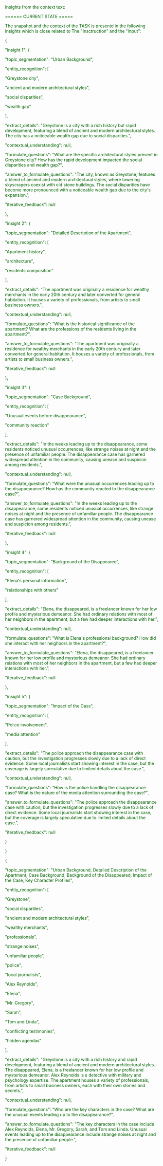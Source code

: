 
<span style='color: darkgreen;'>Insights from the context text:</span>


<span style='color: darkgreen;'>====== CURRENT STATE =====</span>

<span style='color: darkgreen;'>The snapshot and the context of the TASK is presentd in the following insights which is close related to The &quot;Insctruction&quot; and the &quot;Input&quot;:</span>

<span style='color: darkgreen;'>{</span>

<span style='color: darkgreen;'>    &quot;insight 1&quot;: {</span>

<span style='color: darkgreen;'>        &quot;topic_segmentation&quot;: &quot;Urban Background&quot;,</span>

<span style='color: darkgreen;'>        &quot;entity_recognition&quot;: [</span>

<span style='color: darkgreen;'>            &quot;Greystone city&quot;,</span>

<span style='color: darkgreen;'>            &quot;ancient and modern architectural styles&quot;,</span>

<span style='color: darkgreen;'>            &quot;social disparities&quot;,</span>

<span style='color: darkgreen;'>            &quot;wealth gap&quot;</span>

<span style='color: darkgreen;'>        ],</span>

<span style='color: darkgreen;'>        &quot;extract_details&quot;: &quot;Greystone is a city with a rich history but rapid development, featuring a blend of ancient and modern architectural styles. The city has a noticeable wealth gap due to social disparities.&quot;,</span>

<span style='color: darkgreen;'>        &quot;contextual_understanding&quot;: null,</span>

<span style='color: darkgreen;'>        &quot;formulate_questions&quot;: &quot;What are the specific architectural styles present in Greystone city? How has the rapid development impacted the social disparities and wealth gap?&quot;,</span>

<span style='color: darkgreen;'>        &quot;answer_to_formulate_questions&quot;: &quot;The city, known as Greystone, features a blend of ancient and modern architectural styles, where towering skyscrapers coexist with old stone buildings. The social disparities have become more pronounced with a noticeable wealth gap due to the city&#x27;s expansion.&quot;,</span>

<span style='color: darkgreen;'>        &quot;iterative_feedback&quot;: null</span>

<span style='color: darkgreen;'>    },</span>

<span style='color: darkgreen;'>    &quot;insight 2&quot;: {</span>

<span style='color: darkgreen;'>        &quot;topic_segmentation&quot;: &quot;Detailed Description of the Apartment&quot;,</span>

<span style='color: darkgreen;'>        &quot;entity_recognition&quot;: [</span>

<span style='color: darkgreen;'>            &quot;Apartment history&quot;,</span>

<span style='color: darkgreen;'>            &quot;architecture&quot;,</span>

<span style='color: darkgreen;'>            &quot;residents composition&quot;</span>

<span style='color: darkgreen;'>        ],</span>

<span style='color: darkgreen;'>        &quot;extract_details&quot;: &quot;The apartment was originally a residence for wealthy merchants in the early 20th century and later converted for general habitation. It houses a variety of professionals, from artists to small business owners.&quot;,</span>

<span style='color: darkgreen;'>        &quot;contextual_understanding&quot;: null,</span>

<span style='color: darkgreen;'>        &quot;formulate_questions&quot;: &quot;What is the historical significance of the apartment? What are the professions of the residents living in the apartment?&quot;,</span>

<span style='color: darkgreen;'>        &quot;answer_to_formulate_questions&quot;: &quot;The apartment was originally a residence for wealthy merchants in the early 20th century and later converted for general habitation. It houses a variety of professionals, from artists to small business owners.&quot;,</span>

<span style='color: darkgreen;'>        &quot;iterative_feedback&quot;: null</span>

<span style='color: darkgreen;'>    },</span>

<span style='color: darkgreen;'>    &quot;insight 3&quot;: {</span>

<span style='color: darkgreen;'>        &quot;topic_segmentation&quot;: &quot;Case Background&quot;,</span>

<span style='color: darkgreen;'>        &quot;entity_recognition&quot;: [</span>

<span style='color: darkgreen;'>            &quot;Unusual events before disappearance&quot;,</span>

<span style='color: darkgreen;'>            &quot;community reaction&quot;</span>

<span style='color: darkgreen;'>        ],</span>

<span style='color: darkgreen;'>        &quot;extract_details&quot;: &quot;In the weeks leading up to the disappearance, some residents noticed unusual occurrences, like strange noises at night and the presence of unfamiliar people. The disappearance case has garnered widespread attention in the community, causing unease and suspicion among residents.&quot;,</span>

<span style='color: darkgreen;'>        &quot;contextual_understanding&quot;: null,</span>

<span style='color: darkgreen;'>        &quot;formulate_questions&quot;: &quot;What were the unusual occurrences leading up to the disappearance? How has the community reacted to the disappearance case?&quot;,</span>

<span style='color: darkgreen;'>        &quot;answer_to_formulate_questions&quot;: &quot;In the weeks leading up to the disappearance, some residents noticed unusual occurrences, like strange noises at night and the presence of unfamiliar people. The disappearance case has garnered widespread attention in the community, causing unease and suspicion among residents.&quot;,</span>

<span style='color: darkgreen;'>        &quot;iterative_feedback&quot;: null</span>

<span style='color: darkgreen;'>    },</span>

<span style='color: darkgreen;'>    &quot;insight 4&quot;: {</span>

<span style='color: darkgreen;'>        &quot;topic_segmentation&quot;: &quot;Background of the Disappeared&quot;,</span>

<span style='color: darkgreen;'>        &quot;entity_recognition&quot;: [</span>

<span style='color: darkgreen;'>            &quot;Elena&#x27;s personal information&quot;,</span>

<span style='color: darkgreen;'>            &quot;relationships with others&quot;</span>

<span style='color: darkgreen;'>        ],</span>

<span style='color: darkgreen;'>        &quot;extract_details&quot;: &quot;Elena, the disappeared, is a freelancer known for her low profile and mysterious demeanor. She had ordinary relations with most of her neighbors in the apartment, but a few had deeper interactions with her.&quot;,</span>

<span style='color: darkgreen;'>        &quot;contextual_understanding&quot;: null,</span>

<span style='color: darkgreen;'>        &quot;formulate_questions&quot;: &quot;What is Elena&#x27;s professional background? How did she interact with her neighbors in the apartment?&quot;,</span>

<span style='color: darkgreen;'>        &quot;answer_to_formulate_questions&quot;: &quot;Elena, the disappeared, is a freelancer known for her low profile and mysterious demeanor. She had ordinary relations with most of her neighbors in the apartment, but a few had deeper interactions with her.&quot;,</span>

<span style='color: darkgreen;'>        &quot;iterative_feedback&quot;: null</span>

<span style='color: darkgreen;'>    },</span>

<span style='color: darkgreen;'>    &quot;insight 5&quot;: {</span>

<span style='color: darkgreen;'>        &quot;topic_segmentation&quot;: &quot;Impact of the Case&quot;,</span>

<span style='color: darkgreen;'>        &quot;entity_recognition&quot;: [</span>

<span style='color: darkgreen;'>            &quot;Police involvement&quot;,</span>

<span style='color: darkgreen;'>            &quot;media attention&quot;</span>

<span style='color: darkgreen;'>        ],</span>

<span style='color: darkgreen;'>        &quot;extract_details&quot;: &quot;The police approach the disappearance case with caution, but the investigation progresses slowly due to a lack of direct evidence. Some local journalists start showing interest in the case, but the coverage is largely speculative due to limited details about the case.&quot;,</span>

<span style='color: darkgreen;'>        &quot;contextual_understanding&quot;: null,</span>

<span style='color: darkgreen;'>        &quot;formulate_questions&quot;: &quot;How is the police handling the disappearance case? What is the nature of the media attention surrounding the case?&quot;,</span>

<span style='color: darkgreen;'>        &quot;answer_to_formulate_questions&quot;: &quot;The police approach the disappearance case with caution, but the investigation progresses slowly due to a lack of direct evidence. Some local journalists start showing interest in the case, but the coverage is largely speculative due to limited details about the case.&quot;,</span>

<span style='color: darkgreen;'>        &quot;iterative_feedback&quot;: null</span>

<span style='color: darkgreen;'>    }</span>

<span style='color: darkgreen;'>}</span>

<span style='color: darkgreen;'>{</span>

<span style='color: darkgreen;'>    &quot;topic_segmentation&quot;: &quot;Urban Background, Detailed Description of the Apartment, Case Background, Background of the Disappeared, Impact of the Case, Key Character Profiles&quot;,</span>

<span style='color: darkgreen;'>    &quot;entity_recognition&quot;: [</span>

<span style='color: darkgreen;'>        &quot;Greystone&quot;,</span>

<span style='color: darkgreen;'>        &quot;social disparities&quot;,</span>

<span style='color: darkgreen;'>        &quot;ancient and modern architectural styles&quot;,</span>

<span style='color: darkgreen;'>        &quot;wealthy merchants&quot;,</span>

<span style='color: darkgreen;'>        &quot;professionals&quot;,</span>

<span style='color: darkgreen;'>        &quot;strange noises&quot;,</span>

<span style='color: darkgreen;'>        &quot;unfamiliar people&quot;,</span>

<span style='color: darkgreen;'>        &quot;police&quot;,</span>

<span style='color: darkgreen;'>        &quot;local journalists&quot;,</span>

<span style='color: darkgreen;'>        &quot;Alex Reynolds&quot;,</span>

<span style='color: darkgreen;'>        &quot;Elena&quot;,</span>

<span style='color: darkgreen;'>        &quot;Mr. Gregory&quot;,</span>

<span style='color: darkgreen;'>        &quot;Sarah&quot;,</span>

<span style='color: darkgreen;'>        &quot;Tom and Linda&quot;,</span>

<span style='color: darkgreen;'>        &quot;conflicting testimonies&quot;,</span>

<span style='color: darkgreen;'>        &quot;hidden agendas&quot;</span>

<span style='color: darkgreen;'>    ],</span>

<span style='color: darkgreen;'>    &quot;extract_details&quot;: &quot;Greystone is a city with a rich history and rapid development, featuring a blend of ancient and modern architectural styles. The disappeared, Elena, is a freelancer known for her low profile and mysterious demeanor. Alex Reynolds is a detective with military and psychology expertise. The apartment houses a variety of professionals, from artists to small business owners, each with their own stories and secrets.&quot;,</span>

<span style='color: darkgreen;'>    &quot;contextual_understanding&quot;: null,</span>

<span style='color: darkgreen;'>    &quot;formulate_questions&quot;: &quot;Who are the key characters in the case? What are the unusual events leading up to the disappearance?&quot;,</span>

<span style='color: darkgreen;'>    &quot;answer_to_formulate_questions&quot;: &quot;The key characters in the case include Alex Reynolds, Elena, Mr. Gregory, Sarah, and Tom and Linda. Unusual events leading up to the disappearance include strange noises at night and the presence of unfamiliar people.&quot;,</span>

<span style='color: darkgreen;'>    &quot;iterative_feedback&quot;: null</span>

<span style='color: darkgreen;'>}</span>
